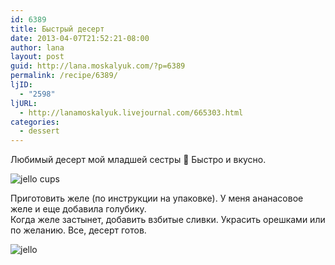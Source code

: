 ```yaml
---
id: 6389
title: Быстрый десерт
date: 2013-04-07T21:52:21-08:00
author: lana
layout: post
guid: http://lana.moskalyuk.com/?p=6389
permalink: /recipe/6389/
ljID:
  - "2598"
ljURL:
  - http://lanamoskalyuk.livejournal.com/665303.html
categories:
  - dessert
---
```

Любимый десерт мой младшей сестры 🙂 Быстро и вкусно.

![jello cups](http://farm9.staticflickr.com/8541/8630797424_95d1c9ba1c_c.jpg) 

Приготовить желе (по инструкции на упаковке). У меня ананасовое желе и еще добавила голубику.  
Когда желе застынет, добавить взбитые сливки. Украсить орешками или по желанию. Все, десерт готов.

![jello](http://farm9.staticflickr.com/8111/8630795242_af39876a62_c.jpg)